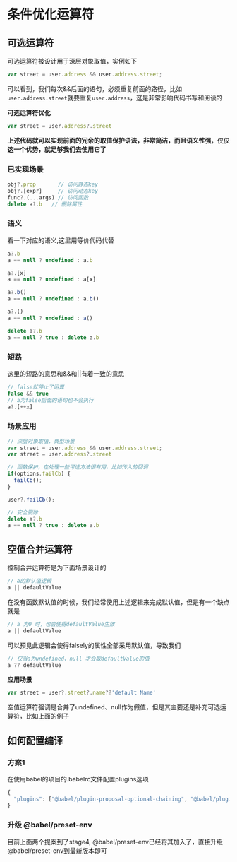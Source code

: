 # 条件优化运算符


## 可选运算符

可选运算符被设计用于深层对象取值，实例如下

```js
var street = user.address && user.address.street;
```

可以看到，我们每次&&后面的语句，必须重复前面的路径，比如`user.address.street`就要重复`user.address`，这是非常影响代码书写和阅读的

**可选运算符优化**

```js
var street = user.address?.street
```
**上述代码就可以实现前面的冗余的取值保护语法，非常简洁，而且语义性强**，仅仅**这一个优势，就足够我们去使用它了**

### 已实现场景

```js
obj?.prop       // 访问静态key
obj?.[expr]     // 访问动态key
func?.(...args) // 访问函数
delete a?.b   // 删除属性
```

### 语义

看一下对应的语义,这里用等价代码代替

```js
a?.b                          
a == null ? undefined : a.b

a?.[x]                        
a == null ? undefined : a[x]

a?.b()                        
a == null ? undefined : a.b() 

a?.()                        
a == null ? undefined : a() 

delete a?.b
a == null ? true : delete a.b
```

### 短路

这里的短路的意思和&&和||有着一致的意思

```js
// false就停止了运算
false && true
// a为false后面的语句也不会执行
a?.[++x] 
```

### 场景应用

```js
// 深层对象取值，典型场景
var street = user.address && user.address.street;
var street = user.address?.street

// 函数保护，在处理一些可选方法很有用，比如传入的回调
if(options.failCb) {
  failCb();
}

user?.failCb();

// 安全删除
delete a?.b
a == null ? true : delete a.b
```


## 空值合并运算符

控制合并运算符是为下面场景设计的

```js
// a的默认值逻辑
a || defaultValue
```

在没有函数默认值的时候，我们经常使用上述逻辑来完成默认值，但是有一个缺点就是

```js
// a 为0 时，也会使得defaultValue生效
a || defaultValue
```

可以预见此逻辑会使得falsely的属性全部采用默认值，导致我们

```js
// 仅当a为undefined、null 才会取defaultValue的值
a ?? defaultValue
```

**应用场景**

```js
var street = user?.street?.name??'default Name' 
```

空值运算符强调是合并了undefined、null作为假值，但是其主要还是补充可选运算符，比如上面的例子

## 如何配置编译

### 方案1

在使用babel的项目的.babelrc文件配置plugins选项

``` js
{
  "plugins": ["@babel/plugin-proposal-optional-chaining", "@babel/plugin-proposal-nullish-coalescing-operator"]
}
```

### 升级 @babel/preset-env

目前上面两个提案到了stage4, @babel/preset-env已经将其加入了，直接升级 @babel/preset-env到最新版本即可

